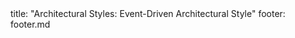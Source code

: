 <frontmatter>
title: "Architectural Styles: Event-Driven Architectural Style"
footer: footer.md
</frontmatter>

<include src="container-inPage-asFlat.md" boilerplate />